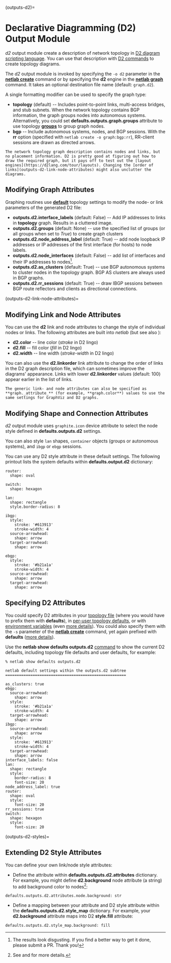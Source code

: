 (outputs-d2)=
# Declarative Diagramming (D2) Output Module

*d2* output module create a description of network topology in [D2 diagram scripting language](https://d2lang.com/tour/intro). You can use that description with [D2 commands](https://d2lang.com/tour/install) to create topology diagrams.

The *d2* output module is invoked by specifying the `-o d2` parameter in the **[netlab create](netlab-create)** command or by specifying the **d2** engine in the **[netlab graph](netlab-graph)** command. It takes an optional destination file name (default: `graph.d2`).

A single formatting modifier can be used to specify the graph type:

* **topology** (default) -- Includes point-to-point links, multi-access bridges, and stub subnets. When the network topology contains BGP information, the graph groups nodes into autonomous systems. Alternatively, you could set **defaults.outputs.graph.groups** attribute to use topology **[groups](topo-groups)** to group graph nodes.
* **bgp** -- Include autonomous systems, nodes, and BGP sessions. With the **rr** option (specified with `netlab create -o graph:bgp:rr`), RR-client sessions are drawn as directed arrows.

```{tip}
The network topology graph description contains nodes and links, but no placement information. D2 is pretty good at figuring out how to draw the required graph, but it pays off to test out the [layout engines](https://d2lang.com/tour/layouts). Changing the [order of links](outputs-d2-link-node-attributes) might also unclutter the diagrams.
```

## Modifying Graph Attributes

Graphing routines use **[default](topo-defaults)** topology settings to modify the node- or link parameters of the generated D2 file:

* **outputs.d2.interface_labels** (default: False) -- Add IP addresses to links in **topology** graph. Results in a cluttered image.
* **outputs.d2.groups** (default: None) -- use the specified list of groups (or all groups when set to *True*) to create graph clusters
* **outputs.d2.node_address_label** (default: True) -- add node loopback IP addresses or IP addresses of the first interface (for hosts) to node labels.
* **outputs.d2.node_interfaces** (default: False) -- add list of interfaces and their IP addresses to nodes[^DG].
* **outputs.d2.as_clusters** (default: True) -- use BGP autonomous systems to cluster nodes in the topology graph. BGP AS clusters are always used in BGP graphs.
* **outputs.d2.rr_sessions** (default: True) -- draw IBGP sessions between BGP route reflectors and clients as directional connections.

[^DG]: The results look disgusting. If you find a better way to get it done, please submit a PR. Thank you!

(outputs-d2-link-node-attributes)=
## Modifying Link and Node Attributes

You can use the **d2** link and node attributes to change the style of individual nodes or links. The following attributes are built into _netlab_ (but see also [](outputs-d2-styles)):

* **d2.color** -- line color (*stroke* in D2 lingo)
* **d2.fill** -- fill color (*fill* in D2 lingo)
* **d2.width** -- line width (*stroke-width* in D2 lingo)

You can also use the **d2.linkorder** link attribute to change the order of links in the D2 graph description file, which can sometimes improve the diagrams' appearance. Links with lower **d2.linkorder** values (default: 100) appear earlier in the list of links.

```{tip}
The generic link- and node attributes can also be specified as **graph._attribute_** (for example, **graph.color**) values to use the same settings for GraphViz and D2 graphs.
```

## Modifying Shape and Connection Attributes

*d2* output module uses `graphite.icon` device attribute to select the node style defined in **defaults.outputs.d2** settings.

You can also style `lan` shapes, `container` objects (groups or autonomous systems), and `ibgp` or `ebgp` sessions.

You can use any D2 style attribute in these default settings. The following printout lists the system defaults within **defaults.output.d2** dictionary:

```
router:
  shape: oval

switch:
  shape: hexagon

lan:
  shape: rectangle
  style.border-radius: 8

ibgp:
  style:
    stroke: '#613913'
    stroke-width: 4
  source-arrowhead:
    shape: arrow
  target-arrowhead:
    shape: arrow

ebgp:
  style:
    stroke: '#b21a1a'
    stroke-width: 4
  source-arrowhead:
    shape: arrow
  target-arrowhead:
    shape: arrow
```

## Specifying D2 Attributes

You could specify D2 attributes in your [topology file](defaults-topology) (where you would have to prefix them with **defaults**), in [per-user topology defaults](defaults-user-file), or with [environment variables](defaults-env) (even [more details](../defaults.md)). You could also specify them with the `-s` parameter of the **[netlab create](netlab-create)** command, yet again prefixed with **defaults** ([more details](netlab-create-set)).

Use the **netlab show defaults outputs.d2** [command](netlab-show-defaults) to show the current D2 defaults, including topology file defaults and user defaults, for example:

```
% netlab show defaults outputs.d2

netlab default settings within the outputs.d2 subtree
=====================================================

as_clusters: true
ebgp:
  source-arrowhead:
    shape: arrow
  style:
    stroke: '#b21a1a'
    stroke-width: 4
  target-arrowhead:
    shape: arrow
ibgp:
  source-arrowhead:
    shape: arrow
  style:
    stroke: '#613913'
    stroke-width: 4
  target-arrowhead:
    shape: arrow
interface_labels: false
lan:
  shape: rectangle
  style:
    border-radius: 8
    font-size: 20
node_address_label: true
router:
  shape: oval
  style:
    font-size: 20
rr_sessions: true
switch:
  shape: hexagon
  style:
    font-size: 20
```

(outputs-d2-styles)=
## Extending D2 Style Attributes

You can define your own link/node style attributes:

* Define the attribute within **defaults.outputs.d2.attributes** dictionary. For example, you might define **d2.background** node attribute (a string) to add background color to nodes[^AD]:

```
defaults.outputs.d2.attributes.node.background: str
```

* Define a mapping between your attribute and D2 style attribute within the **defaults.outputs.d2.style_map** dictionary. For example, your **d2.background** attribute maps into D2 **style.fill** attribute:

```
defaults.outputs.d2.style_map.background: fill
```

[^AD]: See [](dev-attribute-validation) and [](dev-valid-data-types) for more details.
